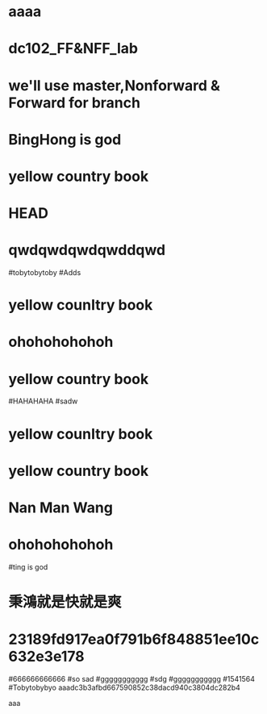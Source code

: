 aaaa
=======
# dc102_FF&NFF_lab
# we'll use master,Nonforward & Forward for branch
# BingHong is god
# yellow country book
HEAD
=======
qwdqwdqwdqwddqwd
=======
#tobytobytoby
#Adds
# yellow counItry book
# ohohohohohoh
# yellow country book
#HAHAHAHA
#sadw
# yellow counItry book
# yellow country book
# Nan Man Wang
# ohohohohohoh
#ting is god
# 秉鴻就是快就是爽
23189fd917ea0f791b6f848851ee10c632e3e178
=======
#666666666666
#so sad
#ggggggggggg
#sdg
#ggggggggggg
#1541564
#Tobytobybyo
aaadc3b3afbd667590852c38dacd940c3804dc282b4

aaa

